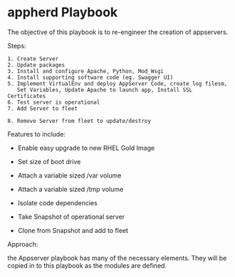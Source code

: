 # appherd Playbook

The objective of this playbook is to re-engineer the creation of 
appservers.


Steps:

    1. Create Server 
    2. Update packages
    3. Install and configure Apache, Python, Mod_Wsgi
    4. Install supporting software code (eg. Swagger UI)
    5. Implement VirtualEnv and deploy AppServer Code, create log filesm,
       Set Variables, Update Apache to launch app, Install SSL Certificates
    6. Test server is operational 
    7. Add Server to fleet
    
    8. Remove Server from fleet to update/destroy

Features to include:

- Enable easy upgrade to new RHEL Gold Image
- Set size of boot drive
- Attach a variable sized /var volume
- Attach a variable sized /tmp volume

- Isolate code dependencies

- Take Snapshot of operational server
- Clone from Snapshot and add to fleet

 
Approach:

the Appserver playbook has many of the necessary elements. They will be copied 
in to this playbook as the modules are defined.





